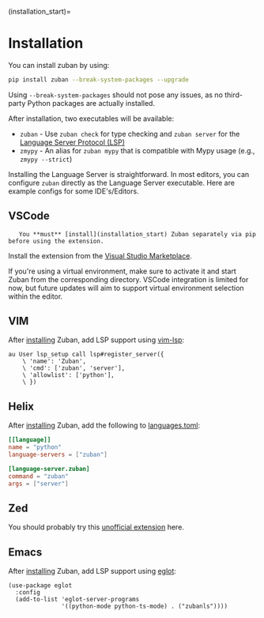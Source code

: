 (installation_start)=
# Installation

You can install zuban by using:

```bash
pip install zuban --break-system-packages --upgrade
```

Using `--break-system-packages` should not pose any issues, as no
third-party Python packages are actually installed.

After installation, two executables will be available:

- `zuban` - Use `zuban check` for type checking and `zuban server` for the
  [Language Server Protocol (LSP)](https://microsoft.github.io/language-server-protocol/specifications/specification-current/)
- `zmypy` - An alias for `zuban mypy` that is compatible with Mypy usage (e.g., `zmypy --strict`)

Installing the Language Server is straightforward. In most editors, you can
configure `zuban` directly as the Language Server executable. Here are
example configs for some IDE's/Editors.

## VSCode

```{note}
   You **must** [install](installation_start) Zuban separately via pip before using the extension.
```

Install the extension from the [Visual Studio Marketplace](https://marketplace.visualstudio.com/items?itemName=zuban.zubanls).

If you're using a virtual environment, make sure to activate it and start
Zuban from the corresponding directory. VSCode integration is limited for
now, but future updates will aim to support virtual environment selection
within the editor.

## VIM

After [installing](installation_start) Zuban, add LSP support using
[vim-lsp](https://github.com/prabirshrestha/vim-lsp):

```vim
au User lsp_setup call lsp#register_server({
    \ 'name': 'Zuban',
    \ 'cmd': ['zuban', 'server'],
    \ 'allowlist': ['python'],
    \ })
```

## Helix

After [installing](installation_start) Zuban, add the following to
[languages.toml](https://docs.helix-editor.com/languages.html#languagestoml-files):

```toml
[[language]]
name = "python"
language-servers = ["zuban"]

[language-server.zuban]
command = "zuban"
args = ["server"]
```

## Zed

You should probably try this [unofficial
extension](https://zed.dev/extensions/zuban) here.

## Emacs

After [installing](installation_start) Zuban, add LSP support using
[eglot](https://www.gnu.org/software/emacs/manual/html_mono/eglot.html):

```elisp
(use-package eglot
  :config
  (add-to-list 'eglot-server-programs
               '((python-mode python-ts-mode) . ("zubanls"))))
```
